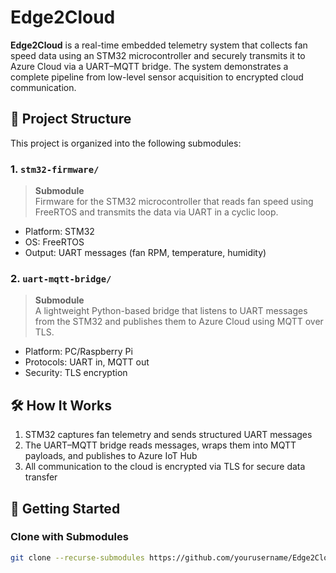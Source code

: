 # Edge2Cloud

**Edge2Cloud** is a real-time embedded telemetry system that collects fan speed data using an STM32 microcontroller and securely transmits it to Azure Cloud via a UART–MQTT bridge. The system demonstrates a complete pipeline from low-level sensor acquisition to encrypted cloud communication.

## 🔧 Project Structure

This project is organized into the following submodules:

### 1. `stm32-firmware/`
> **Submodule**  
Firmware for the STM32 microcontroller that reads fan speed using FreeRTOS and transmits the data via UART in a cyclic loop.

- Platform: STM32
- OS: FreeRTOS
- Output: UART messages (fan RPM, temperature, humidity)

### 2. `uart-mqtt-bridge/`
> **Submodule**  
A lightweight Python-based bridge that listens to UART messages from the STM32 and publishes them to Azure Cloud using MQTT over TLS.

- Platform: PC/Raspberry Pi
- Protocols: UART in, MQTT out
- Security: TLS encryption

## 🛠️ How It Works

1. STM32 captures fan telemetry and sends structured UART messages
2. The UART–MQTT bridge reads messages, wraps them into MQTT payloads, and publishes to Azure IoT Hub
3. All communication to the cloud is encrypted via TLS for secure data transfer

## 🚀 Getting Started

### Clone with Submodules

```bash
git clone --recurse-submodules https://github.com/yourusername/Edge2Cloud.git
